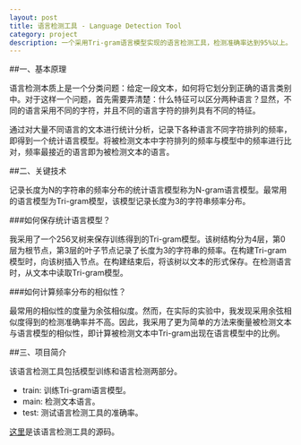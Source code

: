 ```yaml
---
layout: post
title: 语言检测工具 - Language Detection Tool
category: project
description: 一个采用Tri-gram语言模型实现的语言检测工具，检测准确率达到95%以上。
---
```


##一、基本原理

语言检测本质上是一个分类问题：给定一段文本，如何将它划分到正确的语言类别中。对于这样一个问题，首先需要弄清楚：什么特征可以区分两种语言？显然，不同的语言采用不同的字符，并且不同的语言字符的排列具有不同的特征。

通过对大量不同语言的文本进行统计分析，记录下各种语言不同字符排列的频率，即得到一个统计语言模型。将被检测文本中字符排列的频率与模型中的频率进行比对，频率最接近的语言即为被检测文本的语言。

##二、关键技术

记录长度为N的字符串的频率分布的统计语言模型称为N-gram语言模型。最常用的语言模型为Tri-gram模型，该模型记录长度为3的字符串频率分布。

###如何保存统计语言模型？

我采用了一个256叉树来保存训练得到的Tri-gram模型。该树结构分为4层，第0层为根节点，第3层的叶子节点记录了长度为3的字符串的频率。在构建Tri-gram模型时，向该树插入节点。在构建结束后，将该树以文本的形式保存。在检测语言时，从文本中读取Tri-gram模型。

###如何计算频率分布的相似性？

最常用的相似性的度量为余弦相似度。然而，在实际的实验中，我发现采用余弦相似度得到的检测准确率并不高。因此，我采用了更为简单的方法来衡量被检测文本与语言模型的相似性，即计算被检测文本中Tri-gram出现在语言模型中的比例。

##三、项目简介

该语言检测工具包括模型训练和语言检测两部分。

* train: 训练Tri-gram语言模型。
* main: 检测文本语言。
* test: 测试语言检测工具的准确率。

[这里][1]是该语言检测工具的源码。

[1]:    https://github.com/cheng-quan/Language-Detector
